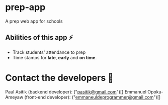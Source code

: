 # prep-app
A prep web app for schools

## Abilities of this app ⚡
- Track students' attendance to prep
- Time stamps for **late**, **early** and **on time**.

# Contact the developers 📧
Paul Asitik (backend developer): ("pasitik@gmail.com")[]
Emmanuel Opoku-Ameyaw (front-end developer): ("emmaneuldeprogrammer@gmail.com")[]
